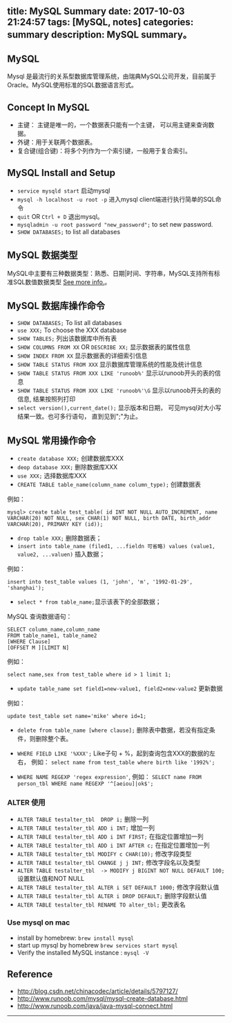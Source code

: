 title: MySQL Summary
date: 2017-10-03 21:24:57
tags: [MySQL, notes]
categories: summary
description: MySQL summary。
---

## MySQL
Mysql 是最流行的关系型数据库管理系统，由瑞典MySQL公司开发，目前属于Oracle。MySQL使用标准的SQL数据语言形式。

## Concept In MySQL

- 主键： 主键是唯一的，一个数据表只能有一个主键， 可以用主键来查询数据。
- 外键：用于关联两个数据表。
- 复合键(组合键)：将多个列作为一个索引键，一般用于复合索引。 

## MySQL Install and Setup

- `service mysqld start` 启动mysql
- `mysql -h localhost -u root -p` 进入mysql client端进行执行简单的SQL命令
- `quit` OR `Ctrl + D` 退出mysql。
- `mysqladmin -u root password "new_password";` to set new password.
- `SHOW DATABASES;` to list all databases

## MySQL 数据类型
MySQL中主要有三种数据类型：熟悉、日期|时间、字符串，MySQL支持所有标准SQL数值数据类型 [See more info.](http://www.cnblogs.com/zbseoag/archive/2013/03/19/2970004.html)。

## MySQL 数据库操作命令

- `SHOW DATABASES;` To list all databases
- `use XXX;` To choose the XXX database
- `SHOW TABLES;` 列出该数据库中所有表
- `SHOW COLUMNS FROM XX` OR `DESCRIBE XX;` 显示数据表的属性信息
- `SHOW INDEX FROM XX` 显示数据表的详细索引信息
- `SHOW TABLE STATUS FROM XXX` 显示数据库管理系统的性能及统计信息
- `SHOW TABLE STATUS FROM XXX LIKE 'runoob%'` 显示以runoob开头的表的信息
- `SHOW TABLE STATUS FROM XXX LIKE 'runoob%'\G` 显示以runoob开头的表的信息, 结果按照列打印
- `select version(),current_date();` 显示版本和日期， 可见mysql对大小写结果一致。也可多行语句， 直到见到";"为止。

## MySQL 常用操作命令

- `create database XXX;` 创建数据库XXX
- `deop database XXX;` 删除数据库XXX
- `use XXX;` 选择数据库XXX
- `CREATE TABLE table_name(column_name column_type);` 创建数据表

例如：
```
mysql> create table test_table( id INT NOT NULL AUTO_INCREMENT, name VARCHAR(20) NOT NULL, sex CHAR(1) NOT NULL, birth DATE, birth_addr VARCHAR(20), PRIMARY KEY (id)); 
```
- `drop table XXX;` 删除数据表；
- `insert into table_name (filed1, ...fieldn 可省略) values (value1, value2, ...valuen)` 插入数据；

例如：

```
insert into test_table values (1, 'john', 'm', '1992-01-29', 'shanghai');
```
- `select * from table_name;`显示该表下的全部数据；

MySQL 查询数据语句：

```
SELECT column_name,column_name
FROM table_name1, table_name2
[WHERE Clause]
[OFFSET M ][LIMIT N]
```
例如：

```
select name,sex from test_table where id > 1 limit 1;
```
- `update table_name set field1=new-value1, field2=new-value2` 更新数据

例如：

```
update test_table set name='mike' where id=1;
```
- `delete from table_name [where clause];`  删除表中数据，若没有指定条件，则删除整个表。

- `WHERE FIELD LIKE '%XXX';` Like子句 + %，起到查询包含XXX的数据的左右， 例如： `select name from test_table where birth like '1992%';`
- `WHERE NAME REGEXP 'regex expression'`, 例如： `SELECT name FROM person_tbl WHERE name REGEXP '^[aeiou]|ok$'; `

### ALTER 使用

- `ALTER TABLE testalter_tbl  DROP i;` 删除一列
- `ALTER TABLE testalter_tbl ADD i INT;` 增加一列
- `ALTER TABLE testalter_tbl ADD i INT FIRST;` 在指定位置增加一列
- `ALTER TABLE testalter_tbl ADD i INT AFTER c;` 在指定位置增加一列
- `ALTER TABLE testalter_tbl MODIFY c CHAR(10);` 修改字段类型
- `ALTER TABLE testalter_tbl CHANGE j j INT;` 修改字段名以及类型
- `ALTER TABLE testalter_tbl 
    -> MODIFY j BIGINT NOT NULL DEFAULT 100;` 设置默认值和NOT NULL
- `ALTER TABLE testalter_tbl ALTER i SET DEFAULT 1000;` 修改字段默认值
- `ALTER TABLE testalter_tbl ALTER i DROP DEFAULT;` 删除字段默认值
- `ALTER TABLE testalter_tbl RENAME TO alter_tbl;` 更改表名

### Use mysql on mac

- install by homebrew: `brew install mysql`
- start up mysql by homebrew `brew services start mysql`
- Verify the installed MySQL instance : `mysql -V`

## Reference

- http://blog.csdn.net/chinacodec/article/details/5797127/
- http://www.runoob.com/mysql/mysql-create-database.html
- http://www.runoob.com/java/java-mysql-connect.html

---
